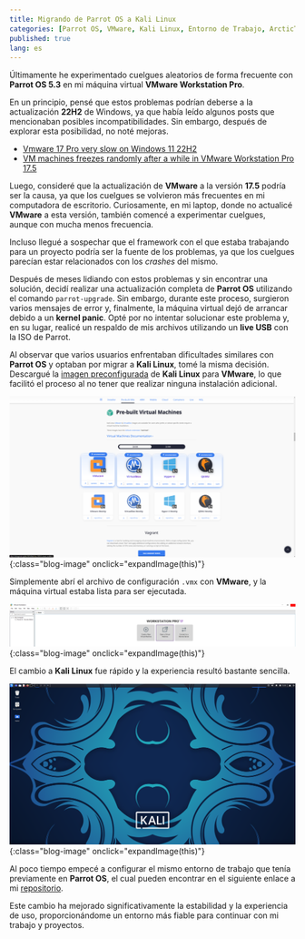 ```yaml
---
title: Migrando de Parrot OS a Kali Linux
categories: [Parrot OS, VMware, Kali Linux, Entorno de Trabajo, ArcticTones]
published: true
lang: es
---
```


Últimamente he experimentado cuelgues aleatorios de forma frecuente con __Parrot OS 5.3__ en mi máquina virtual __VMware Workstation Pro__.

En un principio, pensé que estos problemas podrían deberse a la actualización __22H2__ de Windows, ya que había leído algunos posts que mencionaban posibles incompatibilidades. Sin embargo, después de explorar esta posibilidad, no noté mejoras.

* [Vmware 17 Pro very slow on Windows 11 22H2](https://communities.vmware.com/t5/VMware-Workstation-Pro/Vmware-17-Pro-very-slow-on-Windows-11-22H2/td-p/2946164)
* [VM machines freezes randomly after a while in VMware Workstation Pro 17.5](https://www.reddit.com/r/vmware/comments/17fc6t9/vm_machines_freezes_randomly_after_a_while_in/)

Luego, consideré que la actualización de __VMware__ a la versión __17.5__ podría ser la causa, ya que los cuelgues se volvieron más frecuentes en mi computadora de escritorio. Curiosamente, en mi laptop, donde no actualicé __VMware__ a esta versión, también comencé a experimentar cuelgues, aunque con mucha menos frecuencia.

Incluso llegué a sospechar que el framework con el que estaba trabajando para un proyecto podría ser la fuente de los problemas, ya que los cuelgues parecían estar relacionados con los _crashes_ del mismo.

Después de meses lidiando con estos problemas y sin encontrar una solución, decidí realizar una actualización completa de __Parrot OS__ utilizando el comando `parrot-upgrade`. Sin embargo, durante este proceso, surgieron varios mensajes de error y, finalmente, la máquina virtual dejó de arrancar debido a un __kernel panic__. Opté por no intentar solucionar este problema y, en su lugar, realicé un respaldo de mis archivos utilizando un __live USB__ con la ISO de Parrot.

Al observar que varios usuarios enfrentaban dificultades similares con __Parrot OS__ y optaban por migrar a __Kali Linux__,  tomé la misma decisión. Descargué la [imagen preconfigurada](https://www.kali.org/get-kali/#kali-virtual-machines) de __Kali Linux__ para __VMware__, lo que facilitó el proceso al no tener que realizar ninguna instalación adicional.

![](https://raw.githubusercontent.com/MateoNitro550/MateoNitro550.github.io/master/assets/2024-01-09-Migrando-de-Parrot-OS-a-Kali-Linux/1.png){:class="blog-image" onclick="expandImage(this)"} 

Simplemente abrí el archivo de configuración `.vmx` con __VMware__, y la máquina virtual estaba lista para ser ejecutada.

![](https://raw.githubusercontent.com/MateoNitro550/MateoNitro550.github.io/master/assets/2024-01-09-Migrando-de-Parrot-OS-a-Kali-Linux/2.png){:class="blog-image" onclick="expandImage(this)"} 

El cambio a __Kali Linux__ fue rápido y la experiencia resultó bastante sencilla. 

![](https://raw.githubusercontent.com/MateoNitro550/MateoNitro550.github.io/master/assets/2024-01-09-Migrando-de-Parrot-OS-a-Kali-Linux/3.png){:class="blog-image" onclick="expandImage(this)"} 

Al poco tiempo empecé a configurar el mismo entorno de trabajo que tenía previamente en __Parrot OS__, el cual pueden encontrar en el siguiente enlace a mi [repositorio](https://github.com/MateoNitro550/ArcticTones).

Este cambio ha mejorado significativamente la estabilidad y la experiencia de uso, proporcionándome un entorno más fiable para continuar con mi trabajo y proyectos.
